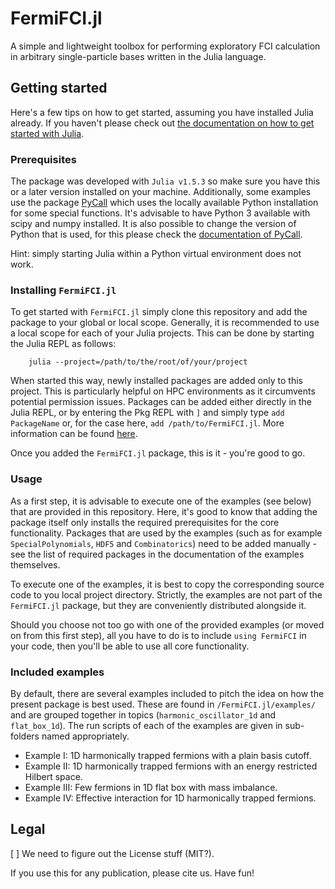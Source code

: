 # FermiFCI.jl
A simple and lightweight toolbox for performing exploratory FCI calculation in arbitrary single-particle bases written in the Julia language.

## Getting started
Here's a few tips on how to get started, assuming you have installed Julia already. If you haven't please check out [the documentation on how to get started with Julia](https://docs.julialang.org/en/v1/manual/getting-started/).

### Prerequisites
The package was developed with `Julia v1.5.3` so make sure you have this or a later version installed on your machine. Additionally, some examples use the package [PyCall](https://github.com/JuliaPy/PyCall.jl) which uses the locally available Python installation for some special functions. It's advisable to have Python 3 available with scipy and numpy installed. It is also possible to change the version of Python that is used, for this please check the [documentation of PyCall](https://github.com/JuliaPy/PyCall.jl).

Hint: simply starting Julia within a Python virtual environment does not work.


### Installing `FermiFCI.jl`
To get started with `FermiFCI.jl` simply clone this repository and add the package to your global or local scope. Generally, it is recommended to use a local scope for each of your Julia projects. This can be done by starting the Julia REPL as follows:
```
    julia --project=/path/to/the/root/of/your/project
```
When started this way, newly installed packages are added only to this project. This is particularly helpful on HPC environments as it circumvents potential permission issues. Packages can be added either directly in the Julia REPL, or by entering the Pkg REPL with `]` and simply type `add PackageName` or, for the case here, `add /path/to/FermiFCI.jl`. More information can be found [here](https://docs.julialang.org/en/v1/stdlib/Pkg/).

Once you added the `FermiFCI.jl` package, this is it - you're good to go.


### Usage
As a first step, it is advisable to execute one of the examples (see below) that are provided in this repository. Here, it's good to know that adding the package itself only installs the required prerequisites for the core functionality. Packages that are used by the examples (such as for example `SpecialPolynomials`, `HDF5` and `Combinatorics`) need to be added manually - see the list of required packages in the documentation of the examples themselves.

To execute one of the examples, it is best to copy the corresponding source code to you local project directory. Strictly, the examples are not part of the `FermiFCI.jl` package, but they are conveniently distributed alongside it.

Should you choose not too go with one of the provided examples (or moved on from this first step), all you have to do is to include `using FermiFCI` in your code, then you'll be able to use all core functionality.


### Included examples
By default, there are several examples included to pitch the idea on how the present package is best used. These are found in `/FermiFCI.jl/examples/` and are grouped together in topics (`harmonic_oscillator_1d` and `flat_box_1d`). The run scripts of each of the examples are given in sub-folders named appropriately.

- Example I: 1D harmonically trapped fermions with a plain basis cutoff.
- Example II: 1D harmonically trapped fermions with an energy restricted Hilbert space.
- Example III: Few fermions in 1D flat box with mass imbalance.
- Example IV: Effective interaction for 1D harmonically trapped fermions.


## Legal
[ ] We need to figure out the License stuff (MIT?).

If you use this for any publication, please cite us. Have fun!
